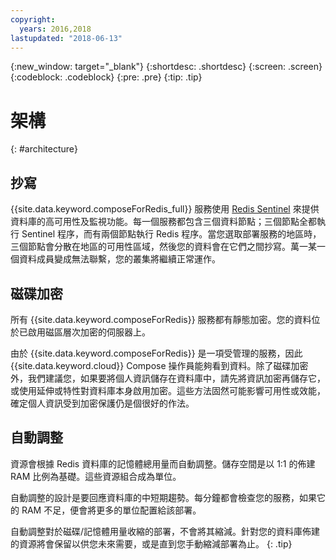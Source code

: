 ```yaml
---
copyright:
  years: 2016,2018
lastupdated: "2018-06-13"
---
```


{:new_window: target="_blank"}
{:shortdesc: .shortdesc}
{:screen: .screen}
{:codeblock: .codeblock}
{:pre: .pre}
{:tip: .tip}

# 架構 
{: #architecture}

## 抄寫

{{site.data.keyword.composeForRedis_full}} 服務使用 [Redis Sentinel](https://redis.io/topics/sentinel) 來提供資料庫的高可用性及監視功能。每一個服務都包含三個資料節點；三個節點全都執行 Sentinel 程序，而有兩個節點執行 Redis 程序。當您選取部署服務的地區時，三個節點會分散在地區的可用性區域，然後您的資料會在它們之間抄寫。萬一某一個資料成員變成無法聯繫，您的叢集將繼續正常運作。

## 磁碟加密

所有 {{site.data.keyword.composeForRedis}} 服務都有靜態加密。您的資料位於已啟用磁區層次加密的伺服器上。 

由於 {{site.data.keyword.composeForRedis}} 是一項受管理的服務，因此 {{site.data.keyword.cloud}} Compose 操作員能夠看到資料。除了磁碟加密外，我們建議您，如果要將個人資訊儲存在資料庫中，請先將資訊加密再儲存它，或使用延伸或特性對資料庫本身啟用加密。這些方法固然可能影響可用性或效能，確定個人資訊受到加密保護仍是個很好的作法。

## 自動調整

資源會根據 Redis 資料庫的記憶體總用量而自動調整。儲存空間是以 1:1 的佈建 RAM 比例為基礎。這些資源組合成為單位。

自動調整的設計是要回應資料庫的中短期趨勢。每分鐘都會檢查您的服務，如果它的 RAM 不足，便會將更多的單位配置給該部署。 

自動調整對於磁碟/記憶體用量收縮的部署，不會將其縮減。針對您的資料庫佈建的資源將會保留以供您未來需要，或是直到您手動縮減部署為止。
{: .tip}
